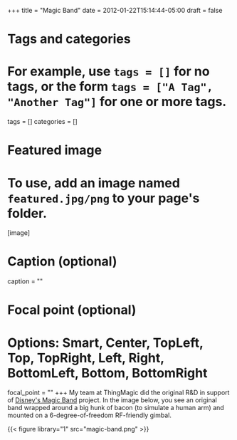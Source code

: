 +++
title = "Magic Band"
date = 2012-01-22T15:14:44-05:00
draft = false

# Tags and categories
# For example, use `tags = []` for no tags, or the form `tags = ["A Tag", "Another Tag"]` for one or more tags.
tags = []
categories = []

# Featured image
# To use, add an image named `featured.jpg/png` to your page's folder.
[image]
  # Caption (optional)
  caption = ""

  # Focal point (optional)
  # Options: Smart, Center, TopLeft, Top, TopRight, Left, Right, BottomLeft, Bottom, BottomRight
  focal_point = ""
+++
My team at ThingMagic did the original R&D in support of [Disney's Magic Band](https://www.wired.com/2015/03/disney-magicband/) project. In the image below, you see an original band wrapped around a big hunk of bacon (to simulate a human arm) and mounted on a 6-degree-of-freedom RF-friendly gimbal.


{{< figure library="1" src="magic-band.png" >}}
